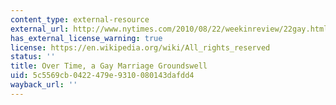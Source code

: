 ```yaml
---
content_type: external-resource
external_url: http://www.nytimes.com/2010/08/22/weekinreview/22gay.html?_r=0
has_external_license_warning: true
license: https://en.wikipedia.org/wiki/All_rights_reserved
status: ''
title: Over Time, a Gay Marriage Groundswell
uid: 5c5569cb-0422-479e-9310-080143dafdd4
wayback_url: ''
---
```

